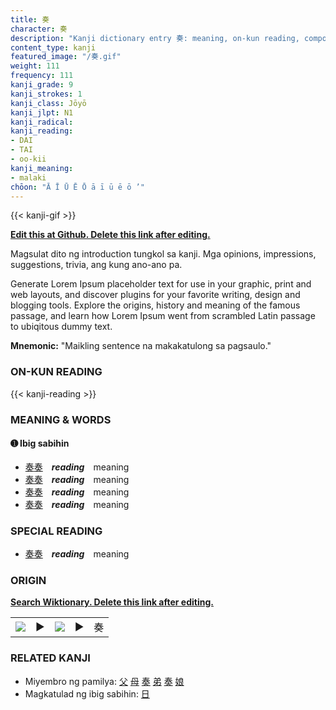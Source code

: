 ```yaml
---
title: 奏
character: 奏
description: "Kanji dictionary entry 奏: meaning, on-kun reading, compounds, origin, related kanji"
content_type: kanji
featured_image: "/奏.gif"
weight: 111
frequency: 111
kanji_grade: 9
kanji_strokes: 1
kanji_class: Jōyō
kanji_jlpt: N1
kanji_radical: 
kanji_reading: 
- DAI
- TAI
- oo-kii
kanji_meaning:
- malaki
chōon: "Ā Ī Ū Ē Ō ā ī ū ē ō ’"
---
```

[//]: # (Don't edit the line below. Kanji animated GIF code is automatically generated.)
{{< kanji-gif >}}

[//]: # (Edit below this line.)

**[Edit this at Github. Delete this link after editing.](https://github.com/tim0g/tim/tree/main/content/kanji/奏/index.md)**

Magsulat dito ng introduction tungkol sa kanji. Mga opinions, impressions, suggestions, trivia, ang kung ano-ano pa.

Generate Lorem Ipsum placeholder text for use in your graphic, print and web layouts, and discover plugins for your favorite writing, design and blogging tools. Explore the origins, history and meaning of the famous passage, and learn how Lorem Ipsum went from scrambled Latin passage to ubiqitous dummy text.
 
**Mnemonic:** "Maikling sentence na makakatulong sa pagsaulo."

### ON-KUN READING

[//]: # (Don't edit the line below. ON-KUN READING code is automatically generated.)
{{< kanji-reading >}}

### MEANING & WORDS

#### ➊ **Ibig sabihin**
  - [奏](../奏)[奏](../奏)　***reading***　meaning
  - [奏](../奏)[奏](../奏)　***reading***　meaning
  - [奏](../奏)[奏](../奏)　***reading***　meaning
  - [奏](../奏)[奏](../奏)　***reading***　meaning

### SPECIAL READING
  - [奏](../奏)[奏](../奏)　***reading***　meaning

### ORIGIN

**[Search Wiktionary. Delete this link after editing.](https://wiktionary.org/wiki/奏)**
<table class="kanji-table"><tr><td>
<img src="60px-奏-bronze.svg.png">
</td><td>▶</td><td>
<img src="60px-奏-oracle.svg.png">
</td><td>▶</td>
<td class="kanji-origin">奏</td>
</tr></table>

### RELATED KANJI
- Miyembro ng pamilya: [父](../父) [母](../母) [奏](../奏) [弟](../弟) [奏](../奏) [娘](../娘)
- Magkatulad ng ibig sabihin: [日](../日)
